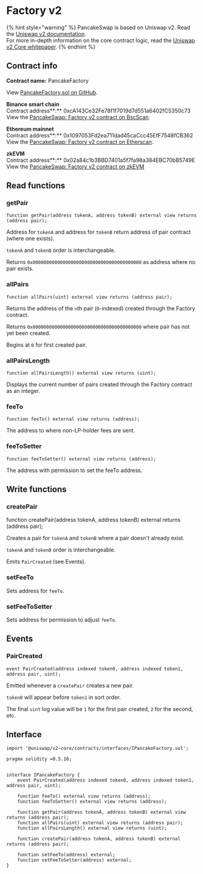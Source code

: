 # Factory v2

{% hint style="warning" %}
PancakeSwap is based on Uniswap v2. Read the [Uniswap v2 documentation](https://uniswap.org/docs/v2/).\
For more in-depth information on the core contract logic, read the [Uniswap v2 Core whitepaper](https://uniswap.org/whitepaper.pdf).
{% endhint %}

## Contract info

**Contract name:** PancakeFactory

View [PancakeFactory.sol on GitHub](https://github.com/pancakeswap/pancake-contracts/blob/master/projects/exchange-protocol/contracts/PancakeFactory.sol).

**Binance smart chain**\
Contract address**:** 0xcA143Ce32Fe78f1f7019d7d551a6402fC5350c73\
View the [PancakeSwap: Factory v2 contract on BscScan](https://bscscan.com/address/0xca143ce32fe78f1f7019d7d551a6402fc5350c73).

**Ethereum mainnet**\
Contract address**:** 0x1097053Fd2ea711dad45caCcc45EfF7548fCB362\
View the [PancakeSwap: Factory v2 contract on Etherscan](https://etherscan.io/address/0x1097053Fd2ea711dad45caCcc45EfF7548fCB362).

**zkEVM**\
Contract address**:** 0x02a84c1b3BBD7401a5f7fa98a384EBC70bB5749E\
View the [PancakeSwap: Factory v2 contract on zkEVM](https://zkevm.polygonscan.com/address/0x02a84c1b3BBD7401a5f7fa98a384EBC70bB5749E)



## Read functions

### getPair

`function getPair(address tokenA, address tokenB) external view returns (address pair);`

Address for `tokenA` and address for `tokenB` return address of pair contract (where one exists).

`tokenA` and `tokenB` order is interchangeable.

Returns `0x0000000000000000000000000000000000000000` as address where no pair exists.

### allPairs

`function allPairs(uint) external view returns (address pair);`

Returns the address of the `n`th pair (`0`-indexed) created through the Factory contract.

Returns `0x0000000000000000000000000000000000000000` where pair has not yet been created.

Begins at `0` for first created pair.

### allPairsLength

`function allPairsLength() external view returns (uint);`

Displays the current number of pairs created through the Factory contract as an integer.

### feeTo

`function feeTo() external view returns (address);`

The address to where non-LP-holder fees are sent.

### feeToSetter

`function feeToSetter() external view returns (address);`

The address with permission to set the feeTo address.

## Write functions

### createPair

function createPair(address tokenA, address tokenB) external returns (address pair);

Creates a pair for `tokenA` and `tokenB` where a pair doesn't already exist.

`tokenA` and `tokenB` order is interchangeable.

Emits `PairCreated` (see Events).

### setFeeTo

Sets address for `feeTo`.

### setFeeToSetter

Sets address for permission to adjust `feeTo`.

## Events

### PairCreated

`event PairCreated(address indexed token0, address indexed token1, address pair, uint);`

Emitted whenever a `createPair` creates a new pair.

`token0` will appear before `token1` in sort order.

The final `uint` log value will be `1` for the first pair created, `2` for the second, etc.

## Interface

```
import '@uniswap/v2-core/contracts/interfaces/IPancakeFactory.sol';
```

```
pragma solidity =0.5.16;


interface IPancakeFactory {
    event PairCreated(address indexed token0, address indexed token1, address pair, uint);

    function feeTo() external view returns (address);
    function feeToSetter() external view returns (address);

    function getPair(address tokenA, address tokenB) external view returns (address pair);
    function allPairs(uint) external view returns (address pair);
    function allPairsLength() external view returns (uint);

    function createPair(address tokenA, address tokenB) external returns (address pair);

    function setFeeTo(address) external;
    function setFeeToSetter(address) external;
}
```
